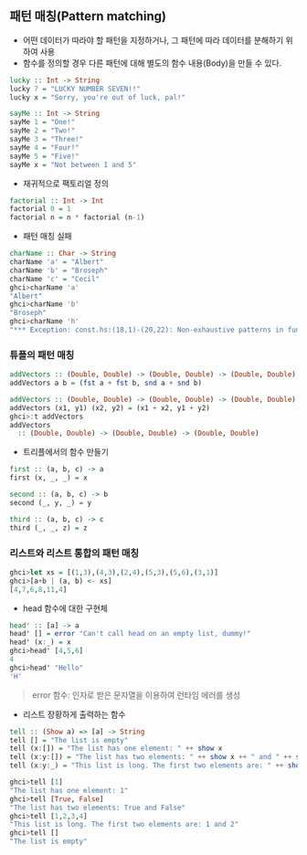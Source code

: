 ## 패턴 매칭(Pattern matching)
- 어떤 데이터가 따라야 할 패턴을 지정하거나, 그 패턴에 따라 데이터를 분해하기 위하여 사용
- 함수를 정의할 경우 다른 패턴에 대해 별도의 함수 내용(Body)을 만들 수 있다.

```haskell
lucky :: Int -> String
lucky 7 = "LUCKY NUMBER SEVEN!!"
lucky x = "Sorry, you're out of luck, pal!"
```

```haskell
sayMe :: Int -> String
sayMe 1 = "One!"
sayMe 2 = "Two!"
sayMe 3 = "Three!"
sayMe 4 = "Four!"
sayMe 5 = "Five!"
sayMe x = "Not between 1 and 5"
```

- 재귀적으로 팩토리얼 정의
```haskell
factorial :: Int -> Int
factorial 0 = 1
factorial n = n * factorial (n-1)
```

- 패턴 매칭 실패
```haskell
charName :: Char -> String
charName 'a' = "Albert"
charName 'b' = "Broseph"
charName 'c' = "Cecil"
ghci>charName 'a'
"Albert"
ghci>charName 'b'
"Broseph"
ghci>charName 'h'
"*** Exception: const.hs:(18,1)-(20,22): Non-exhaustive patterns in function charName
```

### 튜플의 패턴 매칭
```haskell
addVectors :: (Double, Double) -> (Double, Double) -> (Double, Double)
addVectors a b = (fst a + fst b, snd a + snd b)
```
```haskell
addVectors :: (Double, Double) -> (Double, Double) -> (Double, Double)
addVectors (x1, y1) (x2, y2) = (x1 + x2, y1 + y2)
ghci>:t addVectors
addVectors
  :: (Double, Double) -> (Double, Double) -> (Double, Double)
```

- 트리플에서의 함수 만들기
```haskell
first :: (a, b, c) -> a
first (x, _, _) = x

second :: (a, b, c) -> b
second (_, y, _) = y

third :: (a, b, c) -> c
third (_, _, z) = z
```

### 리스트와 리스트 통합의 패턴 매칭
```haskell
ghci>let xs = [(1,3),(4,3),(2,4),(5,3),(5,6),(3,1)]
ghci>[a+b | (a, b) <- xs]
[4,7,6,8,11,4]
```

- head 함수에 대한 구현체
```haskell
head' :: [a] -> a
head' [] = error "Can't call head on an empty list, dummy!"
head' (x:_) = x
ghci>head' [4,5,6]
4
ghci>head' "Hello"
'H'
```
> error 함수: 인자로 받은 문자열을 이용하여 런타임 에러를 생성

- 리스트 장황하게 출력하는 함수
```haskell
tell :: (Show a) => [a] -> String
tell [] = "The list is empty"
tell (x:[]) = "The list has one element: " ++ show x
tell (x:y:[]) = "The list has two elements: " ++ show x ++ " and " ++ show y
tell (x:y:_) = "This list is long. The first two elements are: " ++ show x ++ " and " ++ show y
```
```haskell
ghci>tell [1]
"The list has one element: 1"
ghci>tell [True, False]
"The list has two elements: True and False"
ghci>tell [1,2,3,4]
"This list is long. The first two elements are: 1 and 2"
ghci>tell []
"The list is empty"
```
